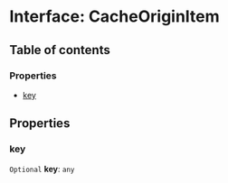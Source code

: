 # Interface: CacheOriginItem

## Table of contents

### Properties

* [key](/en/auto-docs/editor/interfaces/CacheOriginItem.md#key)

## Properties

### key

`Optional` **key**: `any`
